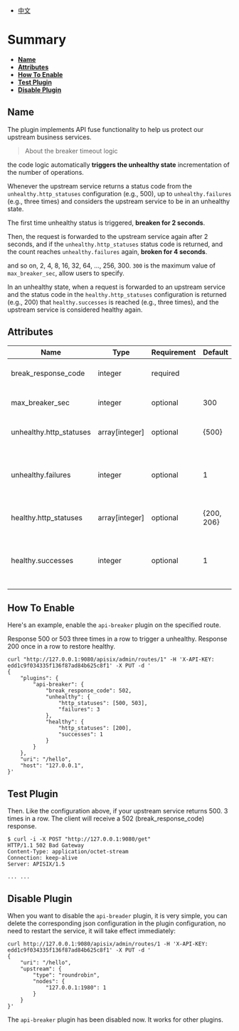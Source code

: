 <!--
#
# Licensed to the Apache Software Foundation (ASF) under one or more
# contributor license agreements.  See the NOTICE file distributed with
# this work for additional information regarding copyright ownership.
# The ASF licenses this file to You under the Apache License, Version 2.0
# (the "License"); you may not use this file except in compliance with
# the License.  You may obtain a copy of the License at
#
#     http://www.apache.org/licenses/LICENSE-2.0
#
# Unless required by applicable law or agreed to in writing, software
# distributed under the License is distributed on an "AS IS" BASIS,
# WITHOUT WARRANTIES OR CONDITIONS OF ANY KIND, either express or implied.
# See the License for the specific language governing permissions and
# limitations under the License.
#
-->

- [中文](../zh-cn/plugins/api-blocker.md)

# Summary

- [**Name**](#name)
- [**Attributes**](#attributes)
- [**How To Enable**](#how-to-enable)
- [**Test Plugin**](#test-plugin)
- [**Disable Plugin**](#disable-plugin)

## Name

The plugin implements API fuse functionality to help us protect our upstream business services.

> About the breaker timeout logic

the code logic automatically **triggers the unhealthy state** incrementation of the number of operations.

Whenever the upstream service returns a status code from the `unhealthy.http_statuses` configuration (e.g., 500), up to `unhealthy.failures` (e.g., three times) and considers the upstream service to be in an unhealthy state.

The first time unhealthy status is triggered, **breaken for 2 seconds**.

Then, the request is forwarded to the upstream service again after 2 seconds, and if the `unhealthy.http_statuses` status code is returned, and the count reaches `unhealthy.failures` again, **broken for 4 seconds**.

and so on, 2, 4, 8, 16, 32, 64, ..., 256, 300. `300` is the maximum value of `max_breaker_sec`, allow users to specify.

In an unhealthy state, when a request is forwarded to an upstream service and the status code in the `healthy.http_statuses` configuration is returned (e.g., 200) that `healthy.successes` is reached (e.g., three times), and the upstream service is considered healthy again.

## Attributes

| Name          | Type          | Requirement | Default | Valid      | Description                                                                 |
| ------------- | ------------- | ----------- | ------- | ---------- | --------------------------------------------------------------------------- |
| break_response_code           | integer | required |          | [200, ..., 600] | return error code when unhealthy |
| max_breaker_sec | integer | optional | 300 | >=60 | Maximum breaker time(seconds) |
| unhealthy.http_statuses | array[integer] | optional | {500}      | [500, ..., 599] | Status codes when unhealthy |
| unhealthy.failures      | integer        | optional | 1          | >=1             | Number of consecutive error requests that triggered an unhealthy state |
| healthy.http_statuses   | array[integer] | optional | {200, 206} | [200, ..., 499] | Status codes when healthy |
| healthy.successes | integer        | optional | 1          | >=1             | Number of consecutive normal requests that trigger health status |

## How To Enable

Here's an example, enable the `api-breaker` plugin on the specified route.

Response 500 or 503 three times in a row to trigger a unhealthy. Response 200 once in a row to restore healthy.

```shell
curl "http://127.0.0.1:9080/apisix/admin/routes/1" -H 'X-API-KEY: edd1c9f034335f136f87ad84b625c8f1' -X PUT -d '
{
    "plugins": {
        "api-breaker": {
            "break_response_code": 502,
            "unhealthy": {
                "http_statuses": [500, 503],
                "failures": 3
            },
            "healthy": {
                "http_statuses": [200],
                "successes": 1
            }
        }
    },
    "uri": "/hello",
    "host": "127.0.0.1",
}'
```

## Test Plugin

Then. Like the configuration above, if your upstream service returns 500. 3 times in a row. The client will receive a 502 (break_response_code) response.

```shell
$ curl -i -X POST "http://127.0.0.1:9080/get"
HTTP/1.1 502 Bad Gateway
Content-Type: application/octet-stream
Connection: keep-alive
Server: APISIX/1.5

... ...
```

## Disable Plugin

When you want to disable the `api-breader` plugin, it is very simple, you can delete the corresponding json configuration in the plugin configuration, no need to restart the service, it will take effect immediately:

```shell
curl http://127.0.0.1:9080/apisix/admin/routes/1 -H 'X-API-KEY: edd1c9f034335f136f87ad84b625c8f1' -X PUT -d '
{
    "uri": "/hello",
    "upstream": {
        "type": "roundrobin",
        "nodes": {
            "127.0.0.1:1980": 1
        }
    }
}'
```

The `api-breaker` plugin has been disabled now. It works for other plugins.
